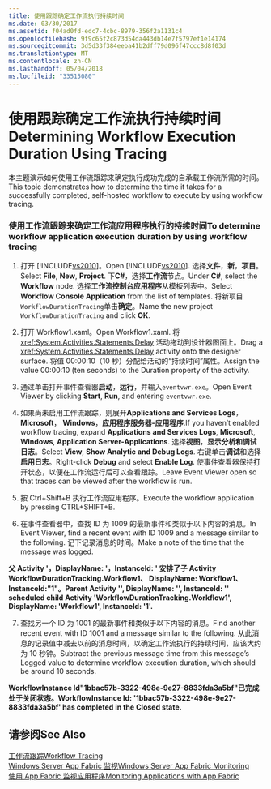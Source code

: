 ```yaml
---
title: 使用跟踪确定工作流执行持续时间
ms.date: 03/30/2017
ms.assetid: f04ad0fd-edc7-4cbc-8979-356f2a1131c4
ms.openlocfilehash: 9f9c65f2c873d54da443db14e7f5797ef1e14174
ms.sourcegitcommit: 3d5d33f384eeba41b2dff79d096f47ccc8d8f03d
ms.translationtype: MT
ms.contentlocale: zh-CN
ms.lasthandoff: 05/04/2018
ms.locfileid: "33515080"
---
```

# <a name="determining-workflow-execution-duration-using-tracing"></a><span data-ttu-id="3e9c8-102">使用跟踪确定工作流执行持续时间</span><span class="sxs-lookup"><span data-stu-id="3e9c8-102">Determining Workflow Execution Duration Using Tracing</span></span>
<span data-ttu-id="3e9c8-103">本主题演示如何使用工作流跟踪来确定执行成功完成的自承载工作流所需的时间。</span><span class="sxs-lookup"><span data-stu-id="3e9c8-103">This topic demonstrates how to determine the time it takes for a successfully completed, self-hosted workflow to execute by using workflow tracing.</span></span>  
  
### <a name="to-determine-workflow-application-execution-duration-by-using-workflow-tracing"></a><span data-ttu-id="3e9c8-104">使用工作流跟踪来确定工作流应用程序执行的持续时间</span><span class="sxs-lookup"><span data-stu-id="3e9c8-104">To determine workflow application execution duration by using workflow tracing</span></span>  
  
1.  <span data-ttu-id="3e9c8-105">打开 [!INCLUDE[vs2010](../../../includes/vs2010-md.md)]。</span><span class="sxs-lookup"><span data-stu-id="3e9c8-105">Open [!INCLUDE[vs2010](../../../includes/vs2010-md.md)].</span></span>  <span data-ttu-id="3e9c8-106">选择**文件**，**新**，**项目**。</span><span class="sxs-lookup"><span data-stu-id="3e9c8-106">Select **File**, **New**, **Project**.</span></span>  <span data-ttu-id="3e9c8-107">下**C#**，选择**工作流**节点。</span><span class="sxs-lookup"><span data-stu-id="3e9c8-107">Under **C#**, select the **Workflow** node.</span></span>  <span data-ttu-id="3e9c8-108">选择**工作流控制台应用程序**从模板列表中。</span><span class="sxs-lookup"><span data-stu-id="3e9c8-108">Select **Workflow Console Application** from the list of templates.</span></span>  <span data-ttu-id="3e9c8-109">将新项目`WorkflowDurationTracing`单击**确定**。</span><span class="sxs-lookup"><span data-stu-id="3e9c8-109">Name the new project `WorkflowDurationTracing` and click **OK**.</span></span>  
  
2.  <span data-ttu-id="3e9c8-110">打开 Workflow1.xaml。</span><span class="sxs-lookup"><span data-stu-id="3e9c8-110">Open Workflow1.xaml.</span></span>  <span data-ttu-id="3e9c8-111">将 <xref:System.Activities.Statements.Delay> 活动拖动到设计器图面上。</span><span class="sxs-lookup"><span data-stu-id="3e9c8-111">Drag a <xref:System.Activities.Statements.Delay> activity onto the designer surface.</span></span> <span data-ttu-id="3e9c8-112">将值 00:00:10（10 秒）分配给活动的“持续时间”属性。</span><span class="sxs-lookup"><span data-stu-id="3e9c8-112">Assign the value 00:00:10 (ten seconds) to the Duration property of the activity.</span></span>  
  
3.  <span data-ttu-id="3e9c8-113">通过单击打开事件查看器**启动**，**运行**，并输入`eventvwr.exe`。</span><span class="sxs-lookup"><span data-stu-id="3e9c8-113">Open Event Viewer by clicking **Start**, **Run**, and entering `eventvwr.exe`.</span></span>  
  
4.  <span data-ttu-id="3e9c8-114">如果尚未启用工作流跟踪，则展开**Applications and Services Logs**， **Microsoft**， **Windows**，**应用程序服务器-应用程序**.</span><span class="sxs-lookup"><span data-stu-id="3e9c8-114">If you haven’t enabled workflow tracing, expand **Applications and Services Logs**, **Microsoft**, **Windows**, **Application Server-Applications**.</span></span> <span data-ttu-id="3e9c8-115">选择**视图**，**显示分析和调试日志**。</span><span class="sxs-lookup"><span data-stu-id="3e9c8-115">Select **View**, **Show Analytic and Debug Logs**.</span></span> <span data-ttu-id="3e9c8-116">右键单击**调试**和选择**启用日志**。</span><span class="sxs-lookup"><span data-stu-id="3e9c8-116">Right-click **Debug** and select **Enable Log**.</span></span> <span data-ttu-id="3e9c8-117">使事件查看器保持打开状态，以便在工作流运行后可以查看跟踪。</span><span class="sxs-lookup"><span data-stu-id="3e9c8-117">Leave Event Viewer open so that traces can be viewed after the workflow is run.</span></span>  
  
5.  <span data-ttu-id="3e9c8-118">按 Ctrl+Shift+B 执行工作流应用程序。</span><span class="sxs-lookup"><span data-stu-id="3e9c8-118">Execute the workflow application by pressing CTRL+SHIFT+B.</span></span>  
  
6.  <span data-ttu-id="3e9c8-119">在事件查看器中，查找 ID 为 1009 的最新事件和类似于以下内容的消息。</span><span class="sxs-lookup"><span data-stu-id="3e9c8-119">In Event Viewer, find a recent event with ID 1009 and a message similar to the following.</span></span> <span data-ttu-id="3e9c8-120">记下记录消息的时间。</span><span class="sxs-lookup"><span data-stu-id="3e9c8-120">Make a note of the time that the message was logged.</span></span>  
  
 <span data-ttu-id="3e9c8-121">**父 Activity '，DisplayName: '，InstanceId: ' 安排了子 Activity WorkflowDurationTracking.Workflow1、 DisplayName: Workflow1、 InstanceId:"1"。**</span><span class="sxs-lookup"><span data-stu-id="3e9c8-121">**Parent Activity '', DisplayName: '', InstanceId: '' scheduled child Activity 'WorkflowDurationTracking.Workflow1', DisplayName: 'Workflow1', InstanceId: '1'.**</span></span>  
  
7.  <span data-ttu-id="3e9c8-122">查找另一个 ID 为 1001 的最新事件和类似于以下内容的消息。</span><span class="sxs-lookup"><span data-stu-id="3e9c8-122">Find another recent event with ID 1001 and a message similar to the following.</span></span>  <span data-ttu-id="3e9c8-123">从此消息的记录值中减去以前的消息时间，以确定工作流执行的持续时间，应该大约为 10 秒钟。</span><span class="sxs-lookup"><span data-stu-id="3e9c8-123">Subtract the previous message time from this message’s Logged value to determine workflow execution duration, which should be around 10 seconds.</span></span>  
  
 <span data-ttu-id="3e9c8-124">**WorkflowInstance Id"1bbac57b-3322-498e-9e27-8833fda3a5bf"已完成处于关闭状态。**</span><span class="sxs-lookup"><span data-stu-id="3e9c8-124">**WorkflowInstance Id: '1bbac57b-3322-498e-9e27-8833fda3a5bf' has completed in the Closed state.**</span></span>  
  
## <a name="see-also"></a><span data-ttu-id="3e9c8-125">请参阅</span><span class="sxs-lookup"><span data-stu-id="3e9c8-125">See Also</span></span>  
 [<span data-ttu-id="3e9c8-126">工作流跟踪</span><span class="sxs-lookup"><span data-stu-id="3e9c8-126">Workflow Tracing</span></span>](../../../docs/framework/windows-workflow-foundation/workflow-tracing.md)  
 [<span data-ttu-id="3e9c8-127">Windows Server App Fabric 监视</span><span class="sxs-lookup"><span data-stu-id="3e9c8-127">Windows Server App Fabric Monitoring</span></span>](http://go.microsoft.com/fwlink/?LinkId=201273)  
 [<span data-ttu-id="3e9c8-128">使用 App Fabric 监视应用程序</span><span class="sxs-lookup"><span data-stu-id="3e9c8-128">Monitoring Applications with App Fabric</span></span>](http://go.microsoft.com/fwlink/?LinkId=201275)
